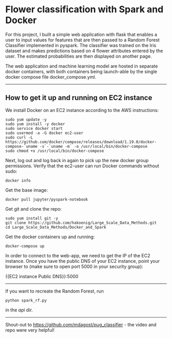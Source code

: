 # Flower classification with Spark and Docker

For this project, I built a simple web application with flask that enables a user to input values for features that are then passed to a Random Forest Classifier implemented in pyspark. The classifier was trained on the Iris dataset and makes predictions based on 4 flower attributes entered by the user. The estimated probabilities are then displayed on another page.

The web application and machine learning model are hosted in separate docker containers, with both containers being launch-able by the single docker compose file docker_compose.yml.

----

## How to get it up and running on EC2 instance
We install Docker on an EC2 instance according to the AWS instructions:
```
sudo yum update -y
sudo yum install -y docker
sudo service docker start
sudo usermod -a -G docker ec2-user
sudo curl -L https://github.com/docker/compose/releases/download/1.19.0/docker-compose-`uname -s`-`uname -m` -o /usr/local/bin/docker-compose
sudo chmod +x /usr/local/bin/docker-compose
```

Next, log out and log back in again to pick up the new docker group permissions. Verify that the ec2-user can run Docker commands without sudo:
```
docker info
```

Get the base image:

`docker pull jupyter/pyspark-notebook`

Get git and clone the repo:
```
sudo yum install git -y
git clone https://github.com/hakoenig/Large_Scale_Data_Methods.git
cd Large_Scale_Data_Methods/Docker_and_Spark
```

Get the docker containers up and running:

`docker-compose up`

In order to connect to the web-app, we need to get the IP of the EC2 instance. Once you have the public DNS of your EC2 instance, point your browser to (make sure to open port 5000 in your security group):

{{EC2 instance Public DNS}}:5000

----

If you want to recreate the Random Forest, run

`python spark_rf.py`

in the *api* dir.

----

Shout-out to https://github.com/mdagost/pug_classifier - the video and repo were very helpful!
